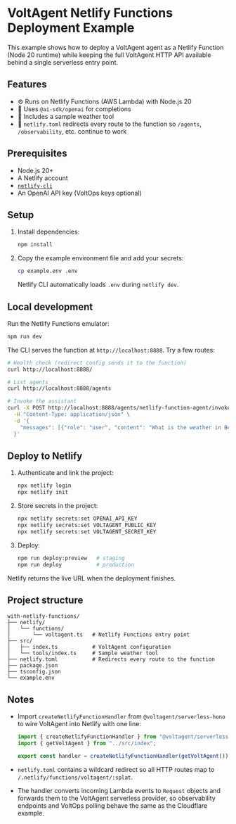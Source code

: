 # VoltAgent Netlify Functions Deployment Example

This example shows how to deploy a VoltAgent agent as a Netlify Function (Node 20 runtime) while keeping the full VoltAgent HTTP API available behind a single serverless entry point.

## Features

- ⚙️ Runs on Netlify Functions (AWS Lambda) with Node.js 20
- 🤖 Uses `@ai-sdk/openai` for completions
- 🧰 Includes a sample weather tool
- 🔁 `netlify.toml` redirects every route to the function so `/agents`, `/observability`, etc. continue to work

## Prerequisites

- Node.js 20+
- A Netlify account
- [`netlify-cli`](https://docs.netlify.com/cli/get-started/)
- An OpenAI API key (VoltOps keys optional)

## Setup

1. Install dependencies:

   ```bash
   npm install
   ```

2. Copy the example environment file and add your secrets:

   ```bash
   cp example.env .env
   ```

   Netlify CLI automatically loads `.env` during `netlify dev`.

## Local development

Run the Netlify Functions emulator:

```bash
npm run dev
```

The CLI serves the function at `http://localhost:8888`. Try a few routes:

```bash
# Health check (redirect config sends it to the function)
curl http://localhost:8888/

# List agents
curl http://localhost:8888/agents

# Invoke the assistant
curl -X POST http://localhost:8888/agents/netlify-function-agent/invoke \
  -H "Content-Type: application/json" \
  -d '{
    "messages": [{"role": "user", "content": "What is the weather in Berlin?"}]
  }'
```

## Deploy to Netlify

1. Authenticate and link the project:

   ```bash
   npx netlify login
   npx netlify init
   ```

2. Store secrets in the project:

   ```bash
   npx netlify secrets:set OPENAI_API_KEY
   npx netlify secrets:set VOLTAGENT_PUBLIC_KEY
   npx netlify secrets:set VOLTAGENT_SECRET_KEY
   ```

3. Deploy:

   ```bash
   npm run deploy:preview   # staging
   npm run deploy           # production
   ```

Netlify returns the live URL when the deployment finishes.

## Project structure

```
with-netlify-functions/
├── netlify/
│   └── functions/
│       └── voltagent.ts   # Netlify Functions entry point
├── src/
│   ├── index.ts           # VoltAgent configuration
│   └── tools/index.ts     # Sample weather tool
├── netlify.toml           # Redirects every route to the function
├── package.json
├── tsconfig.json
└── example.env
```

## Notes

- Import `createNetlifyFunctionHandler` from `@voltagent/serverless-hono` to wire VoltAgent into Netlify with one line:

  ```ts
  import { createNetlifyFunctionHandler } from "@voltagent/serverless-hono";
  import { getVoltAgent } from "../src/index";

  export const handler = createNetlifyFunctionHandler(getVoltAgent());
  ```

- `netlify.toml` contains a wildcard redirect so all HTTP routes map to `/.netlify/functions/voltagent/:splat`.
- The handler converts incoming Lambda events to `Request` objects and forwards them to the VoltAgent serverless provider, so observability endpoints and VoltOps polling behave the same as the Cloudflare example.

